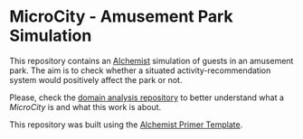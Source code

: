 # MicroCity - Amusement Park Simulation

This repository contains an [Alchemist](https://github.com/AlchemistSimulator/Alchemist) simulation of guests in an amusement park. The aim is to check whether a situated activity-recommendation system would positively affect the park or not.

Please, check the [domain analysis repository](https://github.com/ICPS-MicroCity/domain-analysis) to better understand what a *MicroCity* is and what this work is about.

This repository was built using the [Alchemist Primer Template](https://github.com/AlchemistSimulator/alchemist-primer).

